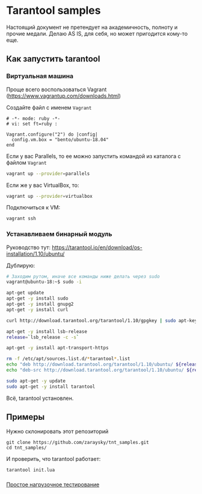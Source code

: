 # Tarantool samples
Настоящий документ не претендует на академичность, полноту и прочие медали. Делаю AS IS, для себя, но может пригодится 
кому-то еще.

## Как запустить tarantool
### Виртуальная машина
Проще всего воспользоваться Vagrant (https://www.vagrantup.com/downloads.html)

Создайте файл с именем ```Vagrant```
```
# -*- mode: ruby -*-
# vi: set ft=ruby :

Vagrant.configure("2") do |config|
  config.vm.box = "bento/ubuntu-18.04"
end
```

Если у вас Parallels, то ее можно запустить командой из каталога с файлом `Vagrant` 
```bash
vagrant up --provider=parallels
```

Если же у вас VirtualBox, то:  
```bash
vagrant up --provider=virtualbox
```

Подключиться к VM:
```bash
vagrant ssh
```

### Устанавливаем бинарный модуль
Руководство тут: 
https://tarantool.io/en/download/os-installation/1.10/ubuntu/

Дублирую:

```bash
# Заходим рутом, иначе все команды ниже делать через sudo
vagrant@ubuntu-18:~$ sudo -i
```

```bash
apt-get update
apt-get -y install sudo
apt-get -y install gnupg2
apt-get -y install curl

curl http://download.tarantool.org/tarantool/1.10/gpgkey | sudo apt-key add -

apt-get -y install lsb-release
release=`lsb_release -c -s`

apt-get -y install apt-transport-https

rm -f /etc/apt/sources.list.d/*tarantool*.list
echo "deb http://download.tarantool.org/tarantool/1.10/ubuntu/ ${release} main" | tee /etc/apt/sources.list.d/tarantool_1_10.list
echo "deb-src http://download.tarantool.org/tarantool/1.10/ubuntu/ ${release} main" | tee -a /etc/apt/sources.list.d/tarantool_1_10.list

sudo apt-get -y update
sudo apt-get -y install tarantool
```

Всё, tarantool установлен.

## Примеры
Нужно склонировать этот репозиторий 

```
git clone https://github.com/zaraysky/tnt_samples.git
cd tnt_samples/
```

И проверить, что tarantool работает:
```
tarantool init.lua
```

### 

[Простое нагрузочное тестирование](perftest.md) 




